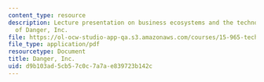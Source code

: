 ```yaml
---
content_type: resource
description: Lecture presentation on business ecosystems and the technology strategy
  of Danger, Inc.
file: https://ol-ocw-studio-app-qa.s3.amazonaws.com/courses/15-965-technology-strategy-for-system-design-and-management-spring-2009/d9b103ad5cb57c0c7a7ae839723b142c_MIT15_965S09_Lec11.pdf
file_type: application/pdf
resourcetype: Document
title: Danger, Inc.
uid: d9b103ad-5cb5-7c0c-7a7a-e839723b142c
---
```

